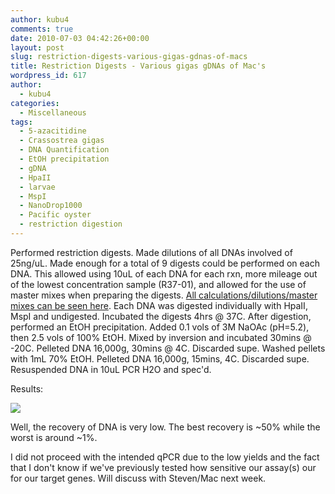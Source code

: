 ```yaml
---
author: kubu4
comments: true
date: 2010-07-03 04:42:26+00:00
layout: post
slug: restriction-digests-various-gigas-gdnas-of-macs
title: Restriction Digests - Various gigas gDNAs of Mac's
wordpress_id: 617
author:
  - kubu4
categories:
  - Miscellaneous
tags:
  - 5-azacitidine
  - Crassostrea gigas
  - DNA Quantification
  - EtOH precipitation
  - gDNA
  - HpaII
  - larvae
  - MspI
  - NanoDrop1000
  - Pacific oyster
  - restriction digestion
---
```


Performed restriction digests. Made dilutions of all DNAs involved of 25ng/uL. Made enough for a total of 9 digests could be performed on each DNA. This allowed using 10uL of each DNA for each rxn, more mileage out of the lowest concentration sample (R37-01), and allowed for the use of master mixes when preparing the digests. [All calculations/dilutions/master mixes can be seen here](https://spreadsheets.google.com/ccc?key=0AmS_90rPaQMzdGdTZUJBQW8yT0ZjMkF3QzZ4U2dMNEE&hl=en&authkey=CN7umpIO). Each DNA was digested individually with HpaII, MspI and undigested. Incubated the digests 4hrs @ 37C. After digestion, performed an EtOH precipitation. Added 0.1 vols of 3M NaOAc (pH=5.2), then 2.5 vols of 100% EtOH. Mixed by inversion and incubated 30mins @ -20C. Pelleted DNA 16,000g, 30mins @ 4C. Discarded supe. Washed pellets with 1mL 70% EtOH. Pelleted DNA 16,000g, 15mins, 4C. Discarded supe. Resuspended DNA in 10uL PCR H2O and spec'd.

Results:

![](http://eagle.fish.washington.edu/Arabidopsis/20100702%20gDNA%20digests%20ODs.JPG)

Well, the recovery of DNA is very low. The best recovery is ~50% while the worst is around ~1%.

I did not proceed with the intended qPCR due to the low yields and the fact that I don't know if we've previously tested how sensitive our assay(s) our for our target genes. Will discuss with Steven/Mac next week.
